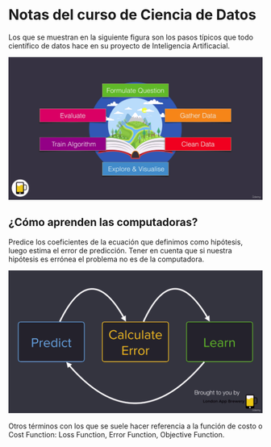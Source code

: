 # Notas del curso de Ciencia de Datos

Los que se muestran en la siguiente figura son los pasos típicos que todo científico de datos hace en su proyecto de Inteligencia Artificacial.

![Pasos](./figuras/data-scince-steps.png)

## ¿Cómo aprenden las computadoras?

Predice los coeficientes de la ecuación que definimos como hipótesis, luego estima el error de predicción. Tener en cuenta que si nuestra hipótesis es errónea el problema no es de la computadora.

![ML-Steps](./figuras/machine-learning-steps.png)

Otros términos con los que se suele hacer referencia a la función de costo o Cost Function: Loss Function, Error Function, Objective Function.